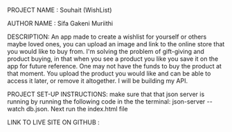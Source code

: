PROJECT NAME : Souhait (WishList)

AUTHOR NAME : Sifa Gakeni Muriithi

DESCRIPTION: An app made to create a wishlist for yourself or others maybe loved ones, you can upload an image and link to the online store that you would like to buy from.
I'm solving the problem of gift-giving and product buying, in that when you see a product you like you save it on the app for future reference. One may not have the funds to buy the product at that moment. You upload the product you would like and can be able to access it later, or remove it altogether. I will be building my API.

PROJECT SET-UP INSTRUCTIONS: make sure that that json server is running by running the following code in the                          the terminal: json-server --watch db.json. Next run the index.html file

LINK TO LIVE SITE ON GITHUB : 


